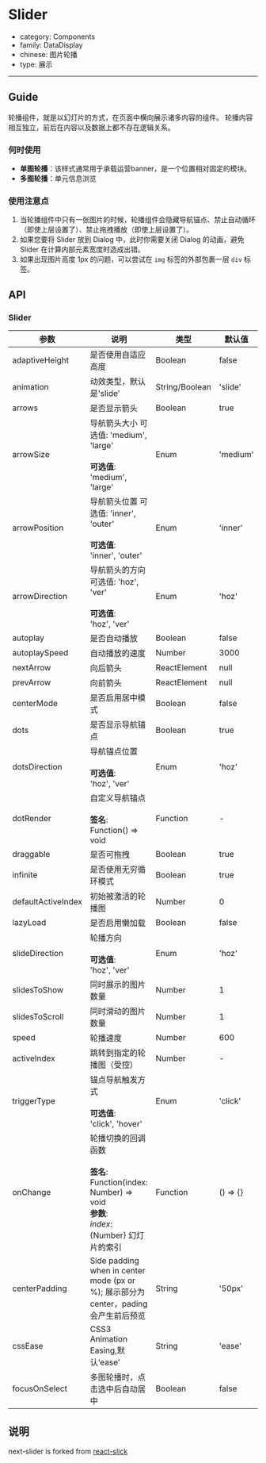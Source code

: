 # Slider

-   category: Components
-   family: DataDisplay
-   chinese: 图片轮播
-   type: 展示

---

## Guide

轮播组件，就是以幻灯片的方式，在页面中横向展示诸多内容的组件。
轮播内容相互独立，前后在内容以及数据上都不存在逻辑关系。

### 何时使用

-   **单图轮播**：该样式通常用于承载运营banner，是一个位置相对固定的模块。
-   **多图轮播**：单元信息浏览

### 使用注意点

1.  当轮播组件中只有一张图片的时候，轮播组件会隐藏导航锚点、禁止自动循环（即使上层设置了）、禁止拖拽播放（即使上层设置了）。
2.  如果您要将 Slider 放到 Dialog 中，此时你需要关闭 Dialog 的动画，避免 Slider 在计算内部元素宽度时造成出错。
3.  如果出现图片高度 1px 的问题，可以尝试在 `img` 标签的外部包裹一层 `div` 标签。

## API

### Slider

| 参数                 | 说明                                                                                                 | 类型             | 默认值      |
| ------------------ | -------------------------------------------------------------------------------------------------- | -------------- | -------- |
| adaptiveHeight     | 是否使用自适应高度                                                                                          | Boolean        | false    |
| animation          | 动效类型，默认是'slide'                                                                                    | String/Boolean | 'slide'  |
| arrows             | 是否显示箭头                                                                                             | Boolean        | true     |
| arrowSize          | 导航箭头大小 可选值: 'medium', 'large'<br><br>**可选值**:<br>'medium', 'large'                                 | Enum           | 'medium' |
| arrowPosition      | 导航箭头位置 可选值: 'inner', 'outer'<br><br>**可选值**:<br>'inner', 'outer'                                   | Enum           | 'inner'  |
| arrowDirection     | 导航箭头的方向 可选值: 'hoz', 'ver'<br><br>**可选值**:<br>'hoz', 'ver'                                          | Enum           | 'hoz'    |
| autoplay           | 是否自动播放                                                                                             | Boolean        | false    |
| autoplaySpeed      | 自动播放的速度                                                                                            | Number         | 3000     |
| nextArrow          | 向后箭头                                                                                               | ReactElement   | null     |
| prevArrow          | 向前箭头                                                                                               | ReactElement   | null     |
| centerMode         | 是否启用居中模式                                                                                           | Boolean        | false    |
| dots               | 是否显示导航锚点                                                                                           | Boolean        | true     |
| dotsDirection      | 导航锚点位置<br><br>**可选值**:<br>'hoz', 'ver'                                                             | Enum           | 'hoz'    |
| dotRender          | 自定义导航锚点<br><br>**签名**:<br>Function() => void                                                       | Function       | -        |
| draggable          | 是否可拖拽                                                                                              | Boolean        | true     |
| infinite           | 是否使用无穷循环模式                                                                                         | Boolean        | true     |
| defaultActiveIndex | 初始被激活的轮播图                                                                                          | Number         | 0        |
| lazyLoad           | 是否启用懒加载                                                                                            | Boolean        | false    |
| slideDirection     | 轮播方向<br><br>**可选值**:<br>'hoz', 'ver'                                                               | Enum           | 'hoz'    |
| slidesToShow       | 同时展示的图片数量                                                                                          | Number         | 1        |
| slidesToScroll     | 同时滑动的图片数量                                                                                          | Number         | 1        |
| speed              | 轮播速度                                                                                               | Number         | 600      |
| activeIndex        | 跳转到指定的轮播图（受控）                                                                                      | Number         | -        |
| triggerType        | 锚点导航触发方式<br><br>**可选值**:<br>'click', 'hover'                                                       | Enum           | 'click'  |
| onChange           | 轮播切换的回调函数<br><br>**签名**:<br>Function(index: Number) => void<br>**参数**:<br>_index_: {Number} 幻灯片的索引 | Function       | () => {} |
| centerPadding      | Side padding when in center mode (px or %); 展示部分为center，pading会产生前后预览                              | String         | '50px'   |
| cssEase            | CSS3 Animation Easing,默认‘ease’                                                                     | String         | 'ease'   |
| focusOnSelect      | 多图轮播时，点击选中后自动居中                                                                                    | Boolean        | false    |

## 说明

next-slider is forked from [react-slick](https://github.com/akiran/react-slick)
